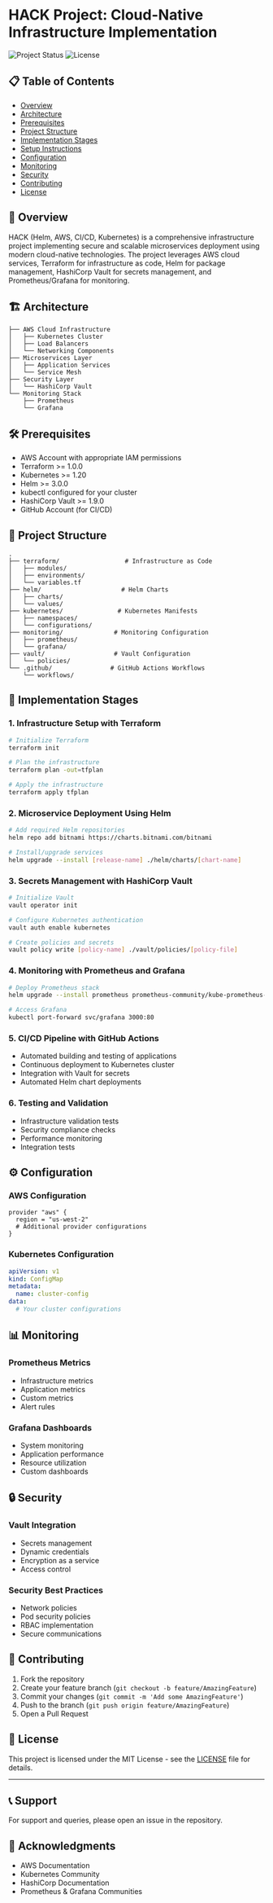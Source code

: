 # HACK Project: Cloud-Native Infrastructure Implementation

![Project Status](https://img.shields.io/badge/status-in%20development-green)
![License](https://img.shields.io/badge/license-MIT-blue)

## 📋 Table of Contents
- [Overview](#overview)
- [Architecture](#architecture)
- [Prerequisites](#prerequisites)
- [Project Structure](#project-structure)
- [Implementation Stages](#implementation-stages)
- [Setup Instructions](#setup-instructions)
- [Configuration](#configuration)
- [Monitoring](#monitoring)
- [Security](#security)
- [Contributing](#contributing)
- [License](#license)

## 🎯 Overview
HACK (Helm, AWS, CI/CD, Kubernetes) is a comprehensive infrastructure project implementing secure and scalable microservices deployment using modern cloud-native technologies. The project leverages AWS cloud services, Terraform for infrastructure as code, Helm for package management, HashiCorp Vault for secrets management, and Prometheus/Grafana for monitoring.

## 🏗 Architecture
```plaintext
├── AWS Cloud Infrastructure
│   ├── Kubernetes Cluster
│   ├── Load Balancers
│   └── Networking Components
├── Microservices Layer
│   ├── Application Services
│   └── Service Mesh
├── Security Layer
│   └── HashiCorp Vault
└── Monitoring Stack
    ├── Prometheus
    └── Grafana
```

## 🛠 Prerequisites
- AWS Account with appropriate IAM permissions
- Terraform >= 1.0.0
- Kubernetes >= 1.20
- Helm >= 3.0.0
- kubectl configured for your cluster
- HashiCorp Vault >= 1.9.0
- GitHub Account (for CI/CD)

## 📁 Project Structure
```plaintext
.
├── terraform/                  # Infrastructure as Code
│   ├── modules/
│   ├── environments/
│   └── variables.tf
├── helm/                      # Helm Charts
│   ├── charts/
│   └── values/
├── kubernetes/               # Kubernetes Manifests
│   ├── namespaces/
│   └── configurations/
├── monitoring/              # Monitoring Configuration
│   ├── prometheus/
│   └── grafana/
├── vault/                   # Vault Configuration
│   └── policies/
└── .github/                # GitHub Actions Workflows
    └── workflows/
```

## 🔄 Implementation Stages

### 1. Infrastructure Setup with Terraform
```bash
# Initialize Terraform
terraform init

# Plan the infrastructure
terraform plan -out=tfplan

# Apply the infrastructure
terraform apply tfplan
```

### 2. Microservice Deployment Using Helm
```bash
# Add required Helm repositories
helm repo add bitnami https://charts.bitnami.com/bitnami

# Install/upgrade services
helm upgrade --install [release-name] ./helm/charts/[chart-name]
```

### 3. Secrets Management with HashiCorp Vault
```bash
# Initialize Vault
vault operator init

# Configure Kubernetes authentication
vault auth enable kubernetes

# Create policies and secrets
vault policy write [policy-name] ./vault/policies/[policy-file]
```

### 4. Monitoring with Prometheus and Grafana
```bash
# Deploy Prometheus stack
helm upgrade --install prometheus prometheus-community/kube-prometheus-stack

# Access Grafana
kubectl port-forward svc/grafana 3000:80
```

### 5. CI/CD Pipeline with GitHub Actions
- Automated building and testing of applications
- Continuous deployment to Kubernetes cluster
- Integration with Vault for secrets
- Automated Helm chart deployments

### 6. Testing and Validation
- Infrastructure validation tests
- Security compliance checks
- Performance monitoring
- Integration tests

## ⚙️ Configuration

### AWS Configuration
```hcl
provider "aws" {
  region = "us-west-2"
  # Additional provider configurations
}
```

### Kubernetes Configuration
```yaml
apiVersion: v1
kind: ConfigMap
metadata:
  name: cluster-config
data:
  # Your cluster configurations
```

## 📊 Monitoring

### Prometheus Metrics
- Infrastructure metrics
- Application metrics
- Custom metrics
- Alert rules

### Grafana Dashboards
- System monitoring
- Application performance
- Resource utilization
- Custom dashboards

## 🔒 Security

### Vault Integration
- Secrets management
- Dynamic credentials
- Encryption as a service
- Access control

### Security Best Practices
- Network policies
- Pod security policies
- RBAC implementation
- Secure communications

## 🤝 Contributing
1. Fork the repository
2. Create your feature branch (`git checkout -b feature/AmazingFeature`)
3. Commit your changes (`git commit -m 'Add some AmazingFeature'`)
4. Push to the branch (`git push origin feature/AmazingFeature`)
5. Open a Pull Request

## 📄 License
This project is licensed under the MIT License - see the [LICENSE](LICENSE) file for details.

---

## 📞 Support
For support and queries, please open an issue in the repository.

## 🙏 Acknowledgments
- AWS Documentation
- Kubernetes Community
- HashiCorp Documentation
- Prometheus & Grafana Communities
